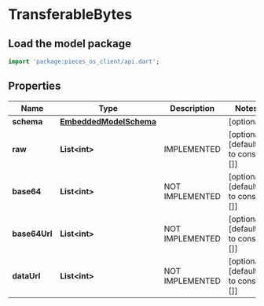 # TransferableBytes

## Load the model package
```dart
import 'package:pieces_os_client/api.dart';
```

## Properties
Name | Type | Description | Notes
------------ | ------------- | ------------- | -------------
**schema** | [**EmbeddedModelSchema**](EmbeddedModelSchema) |  | [optional] 
**raw** | **List\<int\>** | IMPLEMENTED | [optional] [default to const []]
**base64** | **List\<int\>** | NOT IMPLEMENTED | [optional] [default to const []]
**base64Url** | **List\<int\>** | NOT IMPLEMENTED | [optional] [default to const []]
**dataUrl** | **List\<int\>** | NOT IMPLEMENTED | [optional] [default to const []]




